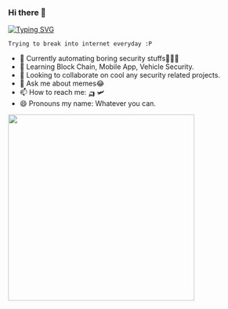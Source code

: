 ### Hi there 👋

[![Typing SVG](https://readme-typing-svg.herokuapp.com?color=000000&lines=This+is+Satyendra;An+AppSec+Ninja🥷🏻)](https://git.io/typing-svg)

```Trying to break into internet everyday :P```

- 🔭 Currently automating boring security stuffs👨‍💻😉
- 🌱 Learning Block Chain, Mobile App, Vehicle Security.
- 👯 Looking to collaborate on cool any security related projects.
- 💬 Ask me about memes😂
- 📫 How to reach me: 🛺 🛩
- 😄 Pronouns my name: Whatever you can.

<img align='center' src="https://github-readme-stats.vercel.app/api?username=bugdisclose&show_icons=true&theme=gotham" width="380">
